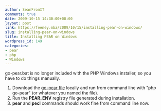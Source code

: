 ```yaml
---
author: SeanFromIT
comments: true
date: 2009-10-15 14:30:00+00:00
layout: post
link: https://feeney.mba/2009/10/15/installing-pear-on-windows/
slug: installing-pear-on-windows
title: Installing PEAR on Windows
wordpress_id: 149
categories:
- pear
- php
- Windows
---
```


go-pear.bat is no longer included with the PHP Windows installer, so you have to do things manually.  
  


  1. Download the [go-pear file](http://pear.php.net/go-pear) locally and run from command line with "php go-pear" (or whatever you named the file).
  2. Run the **PEAR_ENV** registry file generated during installation.
  3. **pear** and **pecl** commands should work fine from command line now.
  


